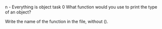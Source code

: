 
n - Everything is object
task 0
What function would you use to print the type of an object?



Write the name of the function in the file, without ().
